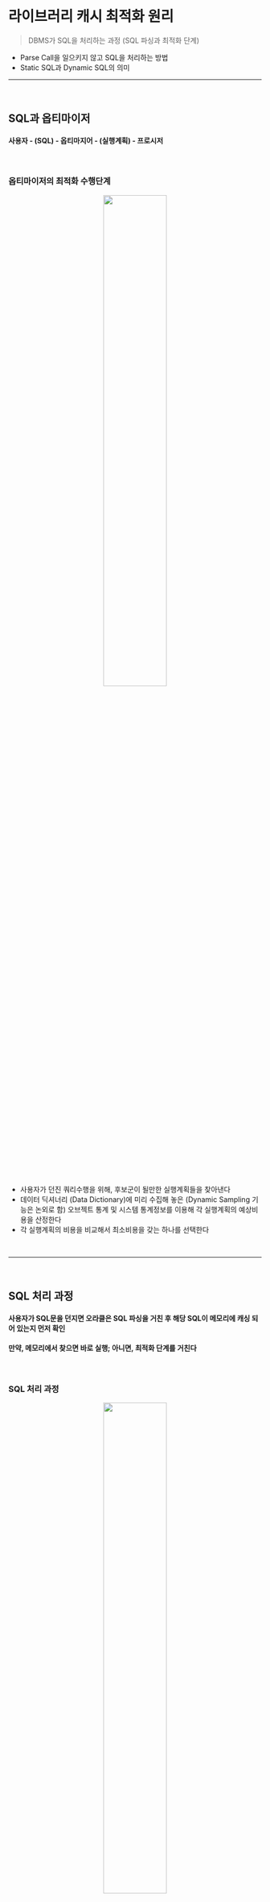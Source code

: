 # 라이브러리 캐시 최적화 원리
> DBMS가 SQL을 처리하는 과정 (SQL 파싱과 최적화 단계)
* Parse Call을 일으키지 않고 SQL을 처리하는 방법
* Static SQL과 Dynamic SQL의 의미

<hr>
<br>

## SQL과 옵티마이저
#### 사용자 - (SQL) - 옵티마지어 - (실행계획) - 프로시저

<br>

### 옵티마이저의 최적화 수행단계

<div align="center">
  <img width="50%" src="https://github.com/PoSungKim/development_study/assets/37537227/e8101259-bb19-4e70-b47b-2efa518b7a45" />
</div>

* 사용자가 던진 쿼리수행을 위해, 후보군이 될만한 실행계획들을 찾아낸다
* 데이터 딕셔너리 (Data Dictionary)에 미리 수집해 놓은 (Dynamic Sampling 기능은 논외로 함) 오브젝트 통계 및 시스템 통계정보를 이용해 각 실행계획의 예상비용을 산정한다
* 각 실행계획의 비용을 비교해서 최소비용을 갖는 하나를 선택한다

<br>
<hr>
<br>

## SQL 처리 과정
#### 사용자가 SQL문을 던지면 오라클은 SQL 파싱을 거친 후 해당 SQL이 메모리에 캐싱 되어 있는지 먼저 확인
#### 만약, 메모리에서 찾으면 바로 실행; 아니면, 최적화 단계를 거친다

<br>

### SQL 처리 과정

<div align="center">
  <img width="50%" src="https://github.com/PoSungKim/development_study/assets/37537227/2124b7b7-ac71-42a1-a687-82eef12985fc" />
</div>

* 파싱 단계에서 SQL 커서를 메모리에서 찾아서 바로 실행단계로 넘어가는 것을 소프트 파싱 (Soft Parsing)
* 못 찾아서 (라이브러리 캐시 Miss) 최적화 및 Row-Source 생성 단계를 거치는 것을 하드 파싱 (Hard Parsing)
  * Hard 하다고 표현하는 이유는 최적화 (Optimization)이 그만큼 무거운 처리과정을 거치기 때문

<br>

### SQL 파싱
* SQL Parser
  * Syntax 체크
    * 파싱 트리 생성 (SQL 문장을 이루는 개별 구성요소를 분석하고 파싱 (Totenize)하여)
  * Semantic 체크
    * 존재하지 않거나 권한이 없는 오브젝트를 사용하거나 존재하지 않는 칼럼을 참조하거나
  * Shared Pool에 SQL 커서 캐싱여부 체크
    * 해싱 알고리즘
    * Shared Pool에 있더라도 파싱 요청한 사용자가 다르거나 옵티마지어 관련 파라미터 설정이 다르다면 새로운 SQL 커서 생성 필요

<br>

### SQL 최적화
* Optimizer
  * 시스템 통계 및 오브젝트 통계정보를 판단기준으로 삼아 다양한 액세스 경로 (Access Path)를 비교하고 그 중 가장 효율적인 실행계획을 선택해주는 DBMS의 핵심 엔진
    * Query Transformer 
      * 사용자가 던진 SQL을 그대로 둔 채 최적화하는게 아니라 우선 최적화하기 쉬운 형태로 변환을 시도한다
    * Plan Generator 
      * 하나의 쿼리를 수행하는데 있어, 후보군이 될만한 실행계획들을 생성해 내는 역할을 한다
    * Estimator
      * 쿼리 오퍼레이션 각 단계의 선택도 (Selectivity), 카디널리티 (Cardinality), 비용 (Cost)을 계산하고, 실행계획 전체에 대한 총 비용을 계산한다
      * 각 단계를 수행하는데 필요한 I/O, CPU, 메모리 사용량 등을 예측하기 위해 데이터베이스 오브젝트 (테이블, 인덱스 등) 통계정보와 하드웨어적인 시스템 성능 통계정보 (CPU 속도, Single Block Read Time, Multiblock Read Time 등)를 이용한다
* 실행계획의 어려움
  * 실행계획 경우의 수 = (액세스 경로) x (조인 방식) x (조인 순서)
  * 적응적 탐색 전략 (Adaptive Search Strategy)
  * Multiple Initial Orderings Heuristic

<br>

### Row-Source Generation 
* Row-Source Generator
  * 옵티마이저의 최적화 과정을 거치면 SQL 처리과정을 개념적으로 표현한 실행계획이 생성됨
  * 실행 가능한 코드 또는 프로시저 형태로 포맷팅하는 작업이 필요
* Row-Source
  * 레코드 집합을 반복 처리하면서 사용자가 요구한 최종 결과집합을 실제적으로 생성하는데 사용되는 제어 구조를 말함
* Hard Parsing
  * DBMS는 대부분 DB I/O작업이지만, Hard Parsing은 CPU를 많이 소비하는 작업
  * Shared Pool과 라이브러리 캐시에 대해 발생하는 래치 경합도 CPU를 많이 소비하는 작업
  * Shared Pool에서 데이터 딕셔너리 조회를 하는 것도 CPU를 많이 소비하는 작업
* 이렇게 무거운 작업이기 때문에, 한 번 얻은 SQL 실행계획 재활용 필요
  * 파싱 과정을 거친 SQL 커서를 재사용할 수 있게 캐싱해두는 공간이 라이브러리 캐시

<br>
<hr>
<br>

## 라이브러리 캐시 구조
#### 라이브러리 캐시는 Shared Pool 내에 위치하며, SQL 공유 커서 및 데이터베이스 오브젝트 (테이블, 인덱스 등)에 대한 정보를 관리한다
#### 정보의 단위를 라이브러리 캐시 오브젝트 (LCO)라고 부른다

<br>

### 라이브러리 캐시 구조
* SQL 커서
  * 하드 파싱 과정을 거쳐 메모리에 적재된 SQL과 Parse Tree, 실행계획, 그리고 그것을 실행하는데 필요한 정보를 담은 SQL Area
* 실행가능 LCO
  * SQL 커서, PL/SQL 오브젝트 등등
* 오브젝트 LCO
  * 참조하는 테이블, 인덱스, 클러스터 같은 데이터베이스 오브젝트 정보들도 동등하게 하나의 오브젝트로서 관리
* 생성 후 Drop까지 영구적인 오브젝트 정보 (Stored Object)
  * 테이블, 인덱스, 클러스터, 뷰, 트리거, 패키지, 사용자 정의 함수/프로시저
  * 생성될 때 이름을 갖는다
* 일시적인 오브젝트 정보 (Transient Object)
  * 커서, Anonymous PL/SQL
  * 전체 문자열 그대로가 이름이 된다
* 라이브러리 캐시는 데이터 딕셔너리 캐시와 함께 Shared Pool에 할당된 메모리 공간을 사용한다
  * Shared Pool은 DB 버퍼 캐시처럼 LRU 알고리즘으로 관리 (재사용 빈도가 낮은 SQL부터 없앤다)
* Shared Pool 래치
  * Shared Pool에서 특정 오브젝트 정보 혹은 SQL 커서를 위한 Free Chunk를 할당 받을 때 래치 필요

<div align="center">
  <img width="50%" src="https://github.com/PoSungKim/development_study/assets/37537227/5a79dbf1-152a-47da-9790-1bc445f967a0" />
</div>

* 오브젝트 LCO
  * emp 테이블 정보
* 실행가능 LCO
  * SQL 커서
* Parent 커서 밑에 다중 Child 커서가 연결되는 구조
  * SQL문은 동일하나, 별도의 커서가 생성되어야 할 때 생성되는 구조
* library cache 래치
  * cache buffers chains 래치처럼, 라이브러리 캐시 체인을 탐색하고 변경할 때 획득 필요
* library cache lock, library cache pin 대기이벤트
  * 버터 Lock처럼, LCO에 접근할 때는 LCO 핸들에 대한 Lock을 획득한 이후에 LCO의 실제 내용이 담긴 힙에서 정보를 읽거나 변경할 때는 Pin을 걸어야 한다
* SQL 튜닝 기법 3가지
  * 커서를 공유할 수 있는 형태로 SQL을 작성한다 (바인드 변수 사용하여 하드파싱 발생 예방)
  * 세션 커서 캐싱 기능을 통해 라이브러리 캐시에서 SQL을 찾는 비용을 줄인다
  * 애플리케이션 커서 캐싱을 이용해 Parse Call 발생량을 줄인다

<br>

### 커서 공유
* 커서란?
  * 공유 커서 (shared cursor)
    * 라이브러리 캐시에 공유돼 있는 Shared SQL Area (공유 커서)
  * 세션 커서 (session cursor)
    * 라이브러리 캐시에 공유돼 있는 커서를 실행할 때는 우선 PGA 영역에 메모리를 할당한다 
      * Private SQL Area = {Persistent Area + Runtime Area}
    * Shared SQL Area를 읽어 커서를 실행하는 데 필요한 정보들을 Private SQL Area에 담고, 공유 커서를 가리키는 포인터를 유지한다 (세션 커서)
  * 애플리케이션 커서 (application cursor)
    * PGA에 있는 커서를 핸들링하려면 클라이언트 애플리케이션에도 리소스 할당 (애플리케이션 커서)

<div align="center">
  <img width="50%" src="https://github.com/PoSungKim/development_study/assets/37537227/b429e280-b22c-4bd6-b179-932592a012f3" />
</div>

* 커서 공유
  * "커서를 공유한다"는 공유 커서를 지칭하는 것이며, 세션 커서와 어플리케이션 커서는 공유 커서를 포인팅하는 형태로 개발되어 있다

```sql
alter system flush shared_pool;

select /* cursor_test */ empno, ename, job, sal, deptno
from   emp
where  empno = 7788;

select /* cursor_test */ empno, ename, job, sal, deptno
from   emp
where  empno = 7788;

select /* cursor_test */ empno, ename, job, sal, deptno
from   emp
where  empno = 7788;

select sql_id, parse_calls, loads, executions, invalidations, decode(sign(invalidations), 1, (loads-invalidations), 0) reloads
from v$sql
where sql_text like '%cursor_test%'
and   sql_text not like 'v$sql%';

SQL_ID    PARSE_CALLS    LOADS    EXECUTIONS    INVALIDATIONS    RELOADS
73....              3        1             3                0          0

disconnect

connect brian@ora19g

select /* cursor_test */ empno, ename, job, sal, deptno
from   emp
where  empno = 7788;

SQL_ID    PARSE_CALLS    LOADS    EXECUTIONS    INVALIDATIONS    RELOADS
73....              4        1             4                0          0
``` 
* v$sql
  * parse_calls : 라이브러리 캐시에서 SQL 커서를 찾으려는 요청 횟수
  * loads : 하드파싱을 거친 SQL 실행계획을 라이브러리 캐시에 적재한 횟수
  * executions : SQL을 수행한 횟수
  * invalidations : 커서가 무효화된 횟수. 커서가 참조하고 있는 오브젝트에 중요한 변화가 일어났음을 의미함
* 결과 해설
  * loads는 1로 공유 커서가 첫 Parse할 때 하드 파싱되어서 Shared Pool에 적재되고, 해당 공유 커서를 3번 재활용
  * 첫 파싱때는 하드파싱하여, 최적화 및 Row-Source Generation 단계를 거쳐서 Execute
  * 이후 파싱때는 소프트파싱하여, 바로 Shared Pool에서 커서를 가져와서 Execute
* 기존 커서 무효화 경우
  * DDL문
    * 커서가 참조하고 있던 오브젝트에 컬럼이 추가/삭제
      * 잘못된 칼럼을 참조할 수 있기 때문
    * 인덱스 생성
    * 오브젝트 통계 새로 수집
      * 기존에 수립된 실행계획이 더 이상 최적이 아닐 수 있기 때문

```sql
BEGIN
  DBMS_STATS.GATHER_TABLE_STATS
  (
    ownname        => USER
  , tabname        => 'EMP'
  , no_invalidate  => FALSE
  );
END;

SQL_ID    PARSE_CALLS    LOADS    EXECUTIONS    INVALIDATIONS    RELOADS
73....              1        2             1                1          1
```
* 커서 식별키는 "SQL 문장 그 자체"
  * sql_id : sql_fulltext = 1 : 1
  * 즉, 작은 공백 문자열만 추가되도, 별도의 sql_id가 할당되어 별도의 커서가 생성된다

<br>

### Child 커서를 공유하지 못하는 경우
* 영구적인 오브젝트 정보 (Stored Object)는 Child 오브젝트 사용 필요 X
* 일시적인 오브젝트 정보 (Transient Object)는 Child 오브젝트 사용 필요 O
  * 전체 문자열 그대로가 LCO를 식별하는 이름 역할을 한다
  * 그래서, 전체 문자열이 동일하지만 실행계획이 다르거나 파싱 스키마가 다른 오브젝트를 참조하는 상황에 Child 커서가 필요
* SQL문 마다 1개의 Parent Cursor 그리고 1..N개의 Child Cursor 필요
  * v$sqlarea : Parent 커서
  * v$sql : Child 커서
* library cache 래치
  * child 커서가 너무 많아지면 경합 발생 가능성이 높아진다
* 하나의 SQL이 다수의 Child 커서를 가는 경우
  * SQL에서 참조하는 오브젝트명이 같지만 SQL을 실행한 사용자에 따라 다른 오브젝트를 가리킬 때
  * 참조 오브젝트가 변경돼 커서가 무효화되면 이후 그 커서를 처음 사용하려는 세션에 의해 다시 하드파싱돼야 하는데, 특정 세션이 아직 기존 커서를 사용 중(pin)일 때
  * 옵티마이저 모드를 비롯해 옵티마이저 관련 파라미터가 다를 때 (ex : rule, choose, first_rows, all_rows)
  * 입력된 바인드 값의 길이가 크게 다를 때
  * NLS 파라미터를 다르게 설정했을 때
  * SQL 트레이스를 활성화했을 때
* v$sql_shared_cursor

<br>

### Parent 커서를 공유하지 못하는 경우
* 공백 문자 또는 줄바꿈 (동일 실행계획)
```sql
SELECT * FROM CUSTOMER;
SELECT *      FROM CUSTOMER;
```
* 대소문자 구분 (동일 실행계획)
```sql
SELECT * FROM CUSTOMER;
SELECT * FROM customer;
```
* 테이블 Owner 명시 (동일 실행계획 O or X)
```sql
SELECT * FROM CUSTOMER;
SELECT * FROM HR.CUSTOMER;
```
* 주석 (Comment) (동일 실행계획 O)
```sql
SELECT * FROM CUSTOMER;
SELECT /* 주석문 */ * FROM CUSTOMER;
```
* 옵티마이저 힌트 사용 (동일 실행계획 X)
```sql
SELECT * FROM CUSTOMER;
SELECT /*+ all_rows */ * FROM CUSTOMER;
```
* 조건절 비교 값 (동일 실행계획 O or X) - 칼럼 통계 정보에 따라
```sql
SELECT * FROM CUSTOMER WHERE CUST_ID = '0000001';
SELECT * FROM CUSTOMER WHERE CUST_ID = '0000002';
```

<br>
<hr>
<br>

## 바인드 변수의 중요성
#### 커서를 많이 생성하지 않고 하나를 반복 재사용하면서 메모리 사용량과 파싱 소요 시간을 줄인다

<br>

### 바인드 변수의 중요성
* 사용자 - (sql) - 옵티마이저 - (실행계획) - 프로시저
* Literal 케이스
```sql
-- 사용자
SELECT * FROM 거래 WHERE 종목 = '삼성전자';
SELECT * FROM 거래 WHERE 종목 = '국민은행';
SELECT * FROM 거래 WHERE 종목 = '롯데쇼핑';
SELECT * FROM 거래 WHERE 종목 = '유한양행';
SELECT * FROM 거래 WHERE 종목 = '동국제강';
SELECT * FROM 거래 WHERE 종목 = '대우조선';

-- 옵티마이저, Row-Source Generator
procedure 삼성전자_거래() { ... }
procedure 국민은행_거래() { ... }
procedure 롯데쇼핑_거래() { ... }
procedure 유한양행_거래() { ... }
procedure 동국제강_거래() { ... }
procedure 대우조선_거래() { ... }
```
* 바인딩 변수 케이스
```sql
-- 사용자
SELECT * FROM 거래 WHERE 종목 = :종목;

-- 옵티마이저, Row-Source Generator
procedure 거래(종목 in varchar2) { ... }
```

<br>
<hr>
<br>

## 바인드 변수의 부작용과 해법
#### 바인드 변수를 사용하면 칼럼 히스토그램 정보를 사용하지 못한다
#### 최초 수행될 때 최적화 단계에서 옵티마이저가 생성한 실행계획을 캐시에 적재하여 재활용하게 되는데, 변수가 실제로 바인딩되는 시점은 최적화 단계가 아닌 실행 단계이기 때문에, 최적화 단계에서는 조건절 칼럼의 데이터 분포도를 활용하지 못하는 문제점을 갖는다

<br>

### 바인드 변수의 부작용과 해법
* 따라서, 바인드 변수를 사용할 때 옵티마이저는 평균 분포를 가정한 실행계획을 생성한다
  * 이 실행계획은 실행 단계에서 바인딩된 변수에 최적화된 실행계획이 아닐 수 있다는 것이 부작용
* 카디널리티 (Cardinality) = 선택도 (Selectivity) x 전체 레코드 수
  * 카디널리티 : 특정 액세스 단계를 거치고 나서 출력될 것으로 예상되는 결과 건수
  * 선택도 : 전체 데이터 중 조회 조건으로 입력된 값에 의해 선택되는 비율
* 평균분포
  * 번호  > :NO (5%)
  * 번호  < :NO (5%)
  * 번호 >= :NO (5%)
  * 번호 <= :NO (5%)
  * 번호 between :NO1 and :NO2 (0.25%)
  * 번호  > :NO1  and 번호 <= :NO2 (0.25%)
  * 번호  >= :NO1 and 번호  < :NO2 (0.25%)
  * 번호  > :NO1  and 번호  < :NO2 (0.25%)

```sql
CREATE TABLE test
AS
SELECT rownum no FROM dual CONNECT BY level <= 1000;

ANALYZE TABLE test COMPUTE STATISTICS FOR TABLE FOR ALL columns;

-- 평균분포 결과 출력
EXPLAIN PLAN FOR select * from test where no <= :no;
EXPLAIN PLAN FOR select * from test where no between :no1 and :no2;

-- 현재분포 결과 출력
EXPLAIN PLAN FOR select * from test where no <= 100;
EXPLAIN PLAN FOR select * from test where no between 500 and 600;
```

<br>

### 바인드 변수 Peeking
* SQL 첫 수행되면서 첫 하드파싱 때 들어온 바인딩 변수의 값을 보고, 해당 값의 칼럼 분포를 이용해 실행계획을 결정한다

<div align="center">
  <img width="50%" src="https://github.com/PoSungKim/development_study/assets/37537227/ec3d700e-f9d3-4c84-9bac-9eb41b7e997f" />
</div>

```sql
SELECT * FROM 아파트매물 WHERE 도시 = :CITY;
```
* 이는 또 다른 부작용으로 이어진다
  * 변수마다 선택도가 다르기 때문
  * 선택도가 높은 값이 들어오면 FULL TABLE SCAN으로 실행계획 수립
  * 선택도가 낮은 값이 들어오면 INDEX RANGE SCAN으로 실행계획 수립
* 안타깝게도 대부분의 운영 시스템에서 해당 기능을 비활성시킨 상태에서 운영한다
```sql
ALTER SYSTEM SET "_optim_peek_user_binds" = FALSE;
```

<br>

### 적응적 커서 공유 (Adaptive Cursor Sharing)
* 입력된 바인드 변수 값의 분포에 따라 다른 실행계획이 사용되도록 하는 방법
  * 선택도 (Selectivity)가 비슷한 것끼리는 같은 커서를 공유
* 패턴
  * 쿼리가 처음 수행되는 시점
    * "서울시" > 선택도가 높기 때문에, Table Full Scan 실행계획으로 1번 커서 생성
    * "제주도" > 선택도가 낮기 때문에, 인덱스를 사용하는 실행계획으로 2번 커서 생성
  * 추후에 수행되는 시점
    * "경기도" > 선택도가 높기 때문에 > 1번 커서 사용
    * "강원도" > 선택도가 낮기 때문에 > 2번 커서 사용
* 수행 통계 관련 뷰
  * v$sql_cs_statistics
  * v$sql_cs_histogram
  * v$sql_cs_selectivity
* bind_sensitive, bind_aware 칼럼 
  * bind_sensitive 칼럼 > 별도의 히스토그램 및 수행 통계
  * bind_aware 칼럼 > 별도의 커서
* bind_aware 모드로 바로 변경되지는 않는다
  * "제주도" > "서울시"의 실행계획 그대로 실행 (Table Full Scan) > 수행결과 (일량)이 기대보다 더 많은 것으로 판단 > 새로운 커서 생성
  * 스스로 학습하는 옵티마이저 (Self-Learning Optimizer) 개념이 도입되었지만, "일단 실행 보고 안 좋으면 바꾼다"는 식으로 발동이 된다

<br>

### 입력 값에 따라 SQL 분리
* 조건절 칼럼의 데이터 분포가 균일하지 않은 상황에서 바인드 볒수 사용에 따른 부작용을 피하는 방법
  * `UNION ALL`로 SQL 분리
 
```sql
SELECT /*+ FULL(a) */ *
FROM   아파트매물 a
WHERE  :CITY IN ('서울시', '경기도')
  AND  도시 = :CITY

UNION ALL

SELECT /*+ INDEX(a IDX01) */ *
FROM   아파트매물 a
WHERE  :CITY NOT IN ('서울시', '경기도')
  AND  도시 = :CITY
```

* 다만, 지나친 `UNION ALL` 사용은 라이브러리 캐시의 효율성을 감소시킨다
  * 10개의 SQL문이 `UNION ALL`로 결합 (Concatenate)되면, 그만큼 SQL 1개 각각에 대한 최적화를 진행하고, 그 결과들이 Shared Pool 공간을 차지하게 된다
  * Parse 단계는 항상 거쳐야 하는데, 그때마다 그만큼 긴 SQL문의 Syntax 및 Semantic 체크를 반복적으로 수행해야 한다
  * Parse-Execute-Fetch 과정의 Parse 단계에서 CPU Time을 다 가져가는 상황이 발생한다

```sql
SELECT /*+ full(emp) */ FROM emp
WHERE  :deptno = '30'
  AND  deptno = :deptno

UNION ALL

SELECT /*+ index(emp emp_deptno_idx) */ * FROM emp
WHERE  :deptno <> '30'
  AND  deptno = :deptno
```

```sql
IF :CITY IN ('서울시', '경기도') THEN
  select /*+ FULL(a) */ *
  from   아파트매물 a
  where  도시 = :CITY
ELSE
  select /*+ INDEX(a IDX01) */ *
  from   아파트매물 a
  where  도시 = :CITY
END IF;
```

<br>

### 예외적으로, Literal 상수값 사용
* 조건절 칼럼의 값 종류 (Distinct Value)가 소수일 때는 바인드 변수보다 오히려 Literal 상수를 사용하는 게 나을 수 있다
  * 하드파싱 부하가 미미하고, 옵티마이저가 더 나은 선택을 할 가능성이 높아진다
* 부동호나 BETWEEN 같은 검색조건일 때도 Literal 상수를 사용하는 것이 나을 수 있다
  * 배치 프로그램 혹은 정보계 시스템에서 수행되는 SQL은 대부분 Long Running 쿼리임으로, 파싱 소요시간이 쿼리 총소요시간에서 차지하는 비중이 낮다 

<br>
<hr>
<br>

## 세션 커서 캐싱
#### 

<br>

### 세션 커서 캐싱
* SQL 구문을 분석해서 해시 값을 계산하고, Library Cache 래치를 획득한 후 라이브러리 캐시에서 커서를 탐색하는 과정 자체도 부담
  * SQL 동시 수행이 많으면 경합까지 발생 > 시스템 부하
* Shared Pool에 위치한 공유 커서 (Shared Cursor)를 실행하려고 PGA로 인스턴스화한 것이 세션 커서 (Session Cursor)
  * 쿼리 수행 후 > 세션 커서에게 할당된 메모리 해제 + 공유 커서를 가리키는 포인터 해제
  * 즉, 동일한 SQL문 재수행 > 재탐색 과정을 거치게 된다
* 세션 커서 캐싱 (Session Cursor Caching) 기능 제공
  * 세션 커서를 세션 커서 캐시(Session Cursor Cache)에 저장 가능
  * 기능을 활성화하면, 커서를 닫을 때, Parse Call 횟수가 3보다 크거나 같으면 Session Cursor Cache로 저장 (SQL문과 공유 커서를 가리키는 포인터)
  * 커서는 닫혀 있지만, 포인터를 통해 더 빨리 탐색한 후에 커서를 오픈한다
* Parse Call 발생 > 세션 커서 탐색
  * 없으면, 라이브러리 캐시 탐색 > 공유 커서
  * 있으면, 세션 커서 캐시 > 공유 커서
    * 탐색을 위한 래치는 회피
    * 다만, 찾은 커서에 Pin 설정 및 해제하는 과정은 필요
* v$sql
  * users_opening
    * 공유 커서를 참조하고 있는 세션 커서의 수
  * users_executing
    * 해당 SQL을 현재 실행 중인, 즉 커서가 열려있는 세션 커서의 수

```sql
alter session set session_cached_cursors = 10;
alter system flush shared_pool;
select * from emp where empno = 7788;

PARSE_CALLS    USERS_OPENING    USERS_EXECUTING
          1                0                  0

select * from emp where empno = 7788;

PARSE_CALLS    USERS_OPENING    USERS_EXECUTING
          2                0                  0

select * from emp where empno = 7788;

PARSE_CALLS    USERS_OPENING    USERS_EXECUTING
          3                1                  0
```
* Softer Soft Parse 가능
  * Hard Parse : 최적화 수행
  * Soft Parse : 라이브러리 캐시에 있는 공유 커서를 탐색 후 사용
  * Softer Soft Parse : 세션 커서 캐시에 위치한 세션 커서를 통해 공유 커서에 바로 도달하여 사용

<br>
<hr>
<br>

## 애플리케이션 커서 캐싱
#### 세션 커서 캐시에 있는 SQL을 수행하더라도 공유 커서 힙을 Pin하고 실행에 필요한 메모리 공간을 PGA에 할당하는 등의 작업은 반복된다
#### 이 과정마저 생략하고 빠르게 SQL을 수행하는 방법이 애플리케이션 커서 캐싱 (Application Cursor Caching)
#### 공유 커서를 Pin한 채 반복 수행하므로 Parse Call이 최초 한번만 발생하고 이후로는 발생하지 않는다

<br>

### 바인드 변수를 사용하지 않을 때
* 바인드 변수를 사용하지 않았기 때문에 매번 하드 파싱을 반복 수행한다
```java
public class ParseCall throws Exception {
    PreparedStatement stmt;
    ResultSet rs;

    for (int i = 1; i <= count; i++) {
        stmt = conn.prepareStatement(
            "SELECT /* no_binding */ " + i + "," + i + ",'test', a.* " +
            "FROM   emp a WHERE a.ename LIKE 'W%'");
        rs = stmt.executeQuery();

        rs.close();
        stmt.close();
    }
}
```

<br>

### 바인드 변수를 사용하지만, 커서를 캐싱하지 않을 때
* 바인드 변수를 사용했지만, 애플리케이션 커서 캐싱 기법을 사용하지 않았기 때문에 매번 하드 파싱을 반복 수행한다
```java
public static void NoCaching (Connection conn, int count) throws Exception {
    PreparedStatement stmt;
    ResultSet rs;

    for (int i = 1; i <= count; i++) {
        stmt = conn.prepareStatement(
            "SELECT /* no_caching */ ?,?,?,a.* " + 
            "FROM   emp a WHERE a.ename LIKE 'W%'");
        stmt.setInt(1, i);
        stmt.setInt(2, i);
        stmt.setString(3, "test");
        rs=stmt.executeQuery();
   
        rs.close();
        stmt.close();
    }
}
```

<br>

### 커서를 닫지 않고 재사용할 때
* 재사용하기 때문에 Parse Call이 한 번만 수행된다
  * PreparedStatement를 루프문 바깥에 선언하고 루프 내에서 반복 사용하다가 루프를 빠져 나왔을 때 닫는다.
  * PreparedStatement 객체가 `애플리케이션 커서` 역할을 수행한다

```java
public static void CursorHolding (Connection conn, int count) throws Exception {
    // PreparedStatement를 루프물 바깥에 선언
    PreparedStatement stmt = conn.prepareStatement("SELECT /* no_caching */ ?,?,?,a.* " + 
                                                    "FROM   emp a WHERE a.ename LIKE 'W%'");
    ResultSet rs;

    for (int i = 1; i <= count; i++) {

        stmt.setInt(1, i);
        stmt.setInt(2, i);
        stmt.setString(3, "test");
        rs=stmt.executeQuery();
   
        rs.close();
    }
    // 루프를 빠져 나왔을 때 커서를 닫는다.
    stmt.close();
}
```

<br>

### 묵시성 캐싱 기능을 사용할 때 
* PreparedStatement를 루프문 내부에 선언하되, 묵시적 캐싱 기능을 활성화시킨다
```java
public static void CursorCaching (Connection conn, int count) throws Exception {
    ((OracleConnection) conn).setStatementCacheSize(1);
    ((OracleConnection) conn).setImplicitCachingEnabled(true);

    for (int i = 1; i <= count; i++) {
        PreparedStatement stmt = conn.prepareStatement(
                "SELECT /* no_caching */ ?,?,?,a.* " + 
                "FROM   emp a WHERE a.ename LIKE 'W%'");
        stmt.setInt(1, i);
        stmt.setInt(2, i);
        stmt.setString(3, "test");
        ResultSet rs=stmt.executeQuery();
   
        rs.close();
        stmt.close();
    }
}
```

<br>

### PL/SQL
* PL/SQL에서는 위와 같은 옵션을 별도로 적용하지 않더라도 자동적으로 커서를 캐싱한다

<br>
<hr>
<br>

## Static vs Dynamic SQL
#### 

<br>

### Static SQL
* Static SQL : String형 변수에 담지 않고 코드 사이에 직접 기술한 SQL문 (Embedded SQL)
  * Static SQL은 런타임 시에 절대 변하지 않으므로 PreCompile 단계에서 구문 분석, 유효 오브젝트 여부, 오브젝트 엑세스 권한 등을 체크하는 것이 가능하다
```c
int main()
{
    printf("사번을 입력하십시오 : ");
    scanf("%d", &empno);
    EXEC SQL WHENEVER NOT FOUND GOTO notfound;
    EXEC SQL SELECT ENAME INTO :ename
             FROM EMP
             WHERE EMPNO = :empno;
    printf("사원명 : %s.\n", ename);
notfound :
    printf("%d는 존재하지 않는 사번입니다. \n", empno);
}
```
* PowerBuilder, PL/SQL, Pro*C, SQLJ 정도만 Static (Embedded) SQL을 지원한다

<br>

### Dynamic SQL
* Dynamic SQL : String형 변수에 담아서 기술하는 SQL문
  * 조건에 따라 SQL문을 동적으로 변경 가능
  * 런타임 시에 사용자로부터 SQL문의 일부 또는 전부를 입력 받아서 실행 가능
  * 따라서, Precompile 단계에서 Syntax, Semantics 체크 불가능

```c
int main()
{
    char select_stmt[50] = "SELECT ENAME FROM EMP WHERE EMPNO = :empno";
    // scanf("%c", &select_stmt); --> 동적으로 SQL문 입력 가능

    EXEC SQL PREPARE sql_stmt FROM :select_stmt;

    EXEC SQL DECLARE emp_cursor CURSOR FOR sql_stmt;

    EXEC SQL OPEN emp_cursor USING :empno;

    EXEC SQL FETCH emp_cursor INTO :ename;

    EXEC SQL CLOSE emp_cursor;

    printf("사원명 : %s\n", ename);
}
```
* Java는 Dynamic SQL 사용
```java
PreparedStatement stmt;
ResultSet rs;
StringBuffer SQLStmt = new StringBuffer();
SQLStmt.append("SELECT ENAME, SAL FROM EMP ");
SQLStmt.append("WHERE EMPNO = ?");

stmt = conn.prepareStatement(SQLStmt.toString());
stmt.setLong(1, txtEmpno.value);
rs = stmt.executeQuery();

// do anything

rs.close();
stmt.close();
```
* Toad, Orange, SQL*Plus와 같은 Ad-hoc 쿼리 툴에서 작성하는 SQL도 모두 Dynamic SQL이다
  * 컴파일 단계에서 SQL이 확정된 것이 아니라, 사용자가 던지는 SQL을 런타임 시에 받아서 그대로 DBMS에 던지는 역할만 수행하기 때문

<br>

### 문제의 본질은 바인드 변수 사용 여부
* 데이터베이스의 입장에서는 Static이든 Dynamic이든 차이가 없다
  * PL/SQL, Pro*C 등에서 Static SQL일 때만 애플리케이션 커서 캐싱 기능을 사용 가능
* 애플리케이션 커서 캐싱 기능을 사용하는 것이 아니라면, 라이브러리 캐시 효율을 논할 때 Static/Dynamic을 논하는 것이 아니라, 바인딩 변수 사용 여부를 논해야 한다

<br>
<hr>
<br>

## Dynamic SQL 사용 기준
#### 

<br>

### Dynamic SQL 사용에 관한 기본 원칙
* Static SQL을 지원하는 환경이면 Static SQL 사용
* Dynamic SQL을 사용해도 무방한 경우 
  * Precompile 과정에서 컴파일 에러가 발생하는 구문을 사용할 때
  * 상황과 조건에 따라 생성될 수 있는 SQL 최대 개수가 많아서 Static SQL로 일일이 나눠서 작성하기 어려울 때
* Dynamic SQL을 사용하더라도 조건절에는 바인드 변수를 사용한다
* 바인드 변수 사용원칙을 예외적으로 인정하는 경우
  * 배치 프로그램이나 DW, OLAP 등 정보계 시스템에서 사용되는 Long Running 쿼리
  * OLTP성 애플리케이션이더라도 사용빈도가 매우 낮아 하드파싱에 의한 라이브러리 캐시 부하를 유발할 가능이 없을 때
  * 조건절 컬럼의 값 종류 (Distinct Value)가 소수일 때. 특히, 값 분포가 균일하지 않아 옵티마이저가 칼럼 히스토그램 정보를 활용하도록 유도하고자 할 때
    * ex) 증권시장구분코드 = {'유가', '코스닥', '주식파생', '상품파생'}
* 정의
  * Static SQL : SQL Repository에 완성된 형태로 저장한 SQL (주로, XML 파일 형태)
  * Dynamic SQL : SQL Repository에 불완전한 형태로 저장한 후 런타임 시 상황과 조건에 따라 동적으로 생성되도록 작성한 SQL

<br>

### 기본 원칙이 잘 지켜지지 않는 첫 번째 이유, 선택적 검색 조건
* Static SQL을 지원하는 환경에서도 Dynamic SQL을 사용하는 경우가 많다
  * 검색 조건이 다양해 사용자 선택에 따라 조건절이 동적으로 바뀌는 경우
* 필수입력 항목 혹은 기간 조건 등을 꼭 설정해야 한다
* 예시 환경
  * 거래일자만 필수 입력 조건
  * 나머지 값은 선택적 입력 조건
* 나쁜 예시
  * Dynamic SQL을 적극적으로 사용한 예시
```sql
SELECT 거래일자, 종목코드, 투자자유형코드, 주문매체코드, 체결건수, 체결수량, 거래대금
FROM   일별종목거래
WHERE  거래일자 BETWEEN :시작일자 AND :종료일자
%option
```

```sql
%option = " and 종목코드 = 'KR123456' and 투자자유형코드 = '1000' "
```
* 나은 예시
  * 표준을 준수하는 예시
  * 사용자가 어떠한 값을 사용하더라도 단 한 개의 실행계획을 고유하면서 반복 재사용하므로 라이브러리 캐시 효율 측면에서는 최상의 선택
  * 인덱스를 사용하지 못하거나 사용하더라도 비효율적으로 사용하기 때문
```sql
SELECT 거래일자, 종목코드, 투자자유형코드, 주문매체코드, 체결건수, 체결수량, 거래대금
FROM   일별종목거래
WHERE  거래일자 BETWEEN :시작일자 AND :종료일자
AND    종목코드 = nvl(:종목코드, 종목코드)
AND    투자자유형코드 = nvl(:투자자유형코드, 투자자유형코드)
AND    주문매체구분코드 = nvl(:주문매체구분코드, 주문매체구분코드)
```
* if 문으로 분기치는 예시
  * 3C0 + 3C1 + 3C2 + 3C3 = 8개의 SQL문을 작성하기는 번거로움
* 인덱스와 union all을 활용하는 예시
```
INDEX01 : 종목코드 + 거래일자
INDEX02 : 투자자유형코드 + 거래일자 + 주문매체구분코드
INDEX03 : 거래일자 + 주문매체구분코드
```

```sql
SELECT 거래일자, 종목코드, 투자자유형코드, 주문매체코드, 체결건수, 체결수량, 거래대금
FROM   일별종목거래
WHERE  :종목코드 is not null
AND    거래일자 BETWEEN :시작일자 AND :종료일자
AND    종목코드 = :종목코드
AND    투자자유형코드 = nvl(:투자자유형, 투자자유형코드)
AND    주문매체구분코드 = nvl(:주문매체, 주문매체구분코드)

UNION ALL

SELECT 거래일자, 종목코드, 투자자유형코드, 주문매체코드, 체결건수, 체결수량, 거래대금
FROM   일별종목거래
WHERE  :종목코드 is null AND :투자자유형 is not null
AND    거래일자 BETWEEN :시작일자 AND :종료일자
AND    투자자유형코드 = :투자자유형
AND    주문매체구분코드 = nvl(:주문매체, 주문매체구분코드)

UNION ALL

SELECT 거래일자, 종목코드, 투자자유형코드, 주문매체코드, 체결건수, 체결수량, 거래대금
FROM   일별종목거래
WHERE  :종목코드 is null AND :투자자유형 is null
AND    거래일자 BETWEEN :시작일자 AND :종료일자
AND    주문매체구분코드 = nvl(:주문매체, 주문매체구분코드)
```

<br>
<hr>
<br>
